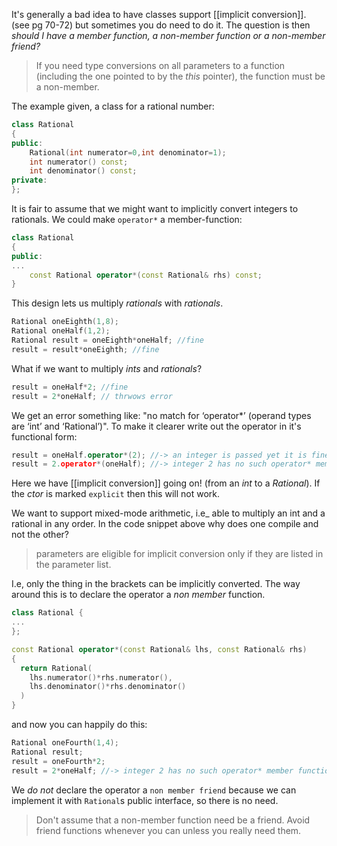 It's generally a bad idea to have classes support [[implicit conversion]]. (see pg 70-72) but sometimes you do need to do it. The question is then _should I have a member function, a non-member function or a non-member friend?_

>If you need type conversions on all parameters to a function (including the one pointed to by the _this_ pointer), the function must be a non-member. 

The example given, a class for a rational number: 

```c++
class Rational
{
public:
	Rational(int numerator=0,int denominator=1);
	int numerator() const;
	int denominator() const;
private:
};
```

It is fair to assume that we might want to implicitly convert integers to rationals. We could make `operator*` a member-function: 

```c++
class Rational
{
public:
... 
	const Rational operator*(const Rational& rhs) const; 
}
```

This design lets us multiply _rationals_ with _rationals_. 

```c++
Rational oneEighth(1,8);
Rational oneHalf(1,2);
Rational result = oneEighth*oneHalf; //fine 
result = result*oneEighth; //fine 
```

What if we want to multiply _ints_ and _rationals_? 

```c++
result = oneHalf*2; //fine
result = 2*oneHalf; // thrwows error 
```

We get an error something like: "no match for ‘operator*’ (operand types are ‘int’ and ‘Rational’)". To make it clearer write out the operator in it's functional form: 

```c++
result = oneHalf.operator*(2); //-> an integer is passed yet it is fine? 
result = 2.operator*(oneHalf); //-> integer 2 has no such operator* member function
```

Here we have [[implicit conversion]] going on! (from an _int_ to a _Rational_). If the _ctor_ is marked `explicit` then this will not work. 

We want to support mixed-mode arithmetic, i.e_ able to multiply an int and a rational in any order. In the code snippet above why does one compile and not the other? 

>parameters are eligible for implicit conversion only if they are listed in the parameter list.

I.e, only the thing in the brackets can be implicitly converted. The way around this is to declare the operator a _non member_ function. 

```c++ 
class Rational {
...
};

const Rational operator*(const Rational& lhs, const Rational& rhs) 
{
  return Rational(
    lhs.numerator()*rhs.numerator(),
    lhs.denominator()*rhs.denominator()  
  )
}
```

and now you can happily do this: 

```c++
Rational oneFourth(1,4);
Rational result;
result = oneFourth*2;  
result = 2*oneHalf; //-> integer 2 has no such operator* member function
```

We *do not* declare the operator a `non member friend` because we can implement it with `Rational`s public interface, so there is no need. 

>Don't assume that a non-member function need be a friend. Avoid friend functions whenever you can unless you really need them. 